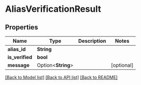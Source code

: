 # AliasVerificationResult

## Properties

Name | Type | Description | Notes
------------ | ------------- | ------------- | -------------
**alias_id** | **String** |  | 
**is_verified** | **bool** |  | 
**message** | Option<**String**> |  | [optional]

[[Back to Model list]](../README.md#documentation-for-models) [[Back to API list]](../README.md#documentation-for-api-endpoints) [[Back to README]](../README.md)


